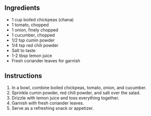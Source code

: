 ## Ingredients
- 1 cup boiled chickpeas (chana)
- 1 tomato, chopped
- 1 onion, finely chopped
- 1 cucumber, chopped
- 1/2 tsp cumin powder
- 1/4 tsp red chili powder
- Salt to taste
- 1-2 tbsp lemon juice
- Fresh coriander leaves for garnish

## Instructions
1. In a bowl, combine boiled chickpeas, tomato, onion, and cucumber.
2. Sprinkle cumin powder, red chili powder, and salt over the salad.
3. Drizzle with lemon juice and toss everything together.
4. Garnish with fresh coriander leaves.
5. Serve as a refreshing snack or appetizer.
